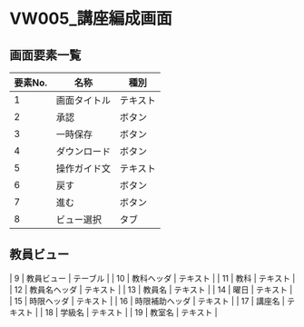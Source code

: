 # VW005_講座編成画面

## 画面要素一覧
| 要素No. | 名称         | 種別     |
| ------- | ------------ | -------- |
| 1       | 画面タイトル | テキスト |
| 2       | 承認         | ボタン   |
| 3       | 一時保存     | ボタン   |
| 4       | ダウンロード | ボタン   |
| 5       | 操作ガイド文 | テキスト |
| 6       | 戻す         | ボタン   |
| 7       | 進む         | ボタン   |
| 8       | ビュー選択   | タブ     |

## 教員ビュー
| 9       | 教員ビュー             | テーブル |
| 10      | 教科ヘッダ         | テキスト |
| 11      | 教科             | テキスト |
| 12      | 教員名ヘッダ     | テキスト   |
| 13      | 教員名 | テキスト   |
| 14      | 曜日         | テキスト |
| 15     | 時限ヘッダ         | テキスト |
| 16     | 時限補助ヘッダ         | テキスト |
| 17     | 講座名         | テキスト |
| 18     | 学級名         | テキスト |
| 19     | 教室名         | テキスト |
